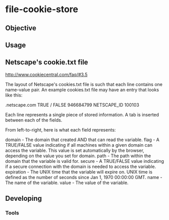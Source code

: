 # file-cookie-store
  
## Objective



## Usage

## Netscape's cookie.txt file
http://www.cookiecentral.com/faq/#3.5

The layout of Netscape's cookies.txt file is such that each line contains one name-value pair. An example cookies.txt file may have an entry that looks like this:

.netscape.com     TRUE   /  FALSE  946684799   NETSCAPE_ID  100103

Each line represents a single piece of stored information. A tab is inserted between each of the fields.

From left-to-right, here is what each field represents:

domain - The domain that created AND that can read the variable.
flag - A TRUE/FALSE value indicating if all machines within a given domain can access the variable. This value is set automatically by the browser, depending on the value you set for domain.
path - The path within the domain that the variable is valid for.
secure - A TRUE/FALSE value indicating if a secure connection with the domain is needed to access the variable.
expiration - The UNIX time that the variable will expire on. UNIX time is defined as the number of seconds since Jan 1, 1970 00:00:00 GMT.
name - The name of the variable.
value - The value of the variable. 



## Developing



### Tools


